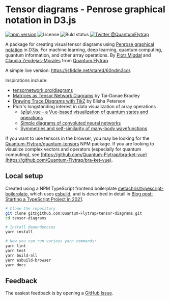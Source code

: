 # Tensor diagrams - Penrose graphical notation in D3.js

[![npm version](https://badge.fury.io/js/tensor-diagrams.svg)](https://badge.fury.io/js/tensor-diagrams)
![License](https://img.shields.io/npm/l/tensor-diagrams)
![Buld status](https://github.com/Quantum-Flytrap/tensor-diagrams/actions/workflows/lint-and-test.yml/badge.svg)
[![Twitter @QuantumFlytrap](https://img.shields.io/twitter/follow/QuantumFlytrap)](https://twitter.com/QuantumFlytrap)

A package for creating visual tensor diagrams using [Penrose graphical notation](https://en.wikipedia.org/wiki/Penrose_graphical_notation) in D3js. For machine learning, deep learning, quantum computing, quantum information, and other array operations. By [Piotr Migdał](https://p.migdal.pl/) and [Claudia Zendejas-Morales](https://claudiazm.xyz/) from [Quantum Flytrap](https://quantumflytrap.com/).  

A simple live version: https://jsfiddle.net/stared/60ndm3co/.

Inspirations include:

* [tensornetwork.org/diagrams](http://tensornetwork.org/diagrams/)
* [Matrices as Tensor Network Diagrams](https://www.math3ma.com/blog/matrices-as-tensor-network-diagrams) by Tai-Danae Bradley
* [Drawing Trace Diagrams with TikZ](http://elishapeterson.wikidot.com/tikz:diagrams) by Elisha Peterson
* Piotr's longstanding interest in data visualization of array operations
  * [⟨𝜑|𝜓⟩.vue - a Vue-based visualization of quantum states and operations](https://github.com/Quantum-Flytrap/bra-ket-vue)
  * [Simple diagrams of convoluted neural networks](https://p.migdal.pl/2018/09/15/simple-diagrams-deep-learning.html)
  * [Symmetries and self-similarity of many-body wavefunctions](https://arxiv.org/abs/1412.6796)

If you want to use tensors in the browser, you may be looking for the [Quantum-Flytrap/quantum-tensors](https://github.com/Quantum-Flytrap/quantum-tensors) NPM package. If you are looking to visualize complex vectors and operators (especially for quantum computing), see [https://github.com/Quantum-Flytrap/bra-ket-vue](https://github.com/Quantum-Flytrap/bra-ket-vue).

## Local setup

Created using a NPM TypeScript frontend boilerplate [metachris/typescript-boilerplate](https://github.com/metachris/typescript-boilerplate/), which uses [esbuild](https://esbuild.github.io/), and is described in detail in [Blog post: Starting a TypeScript Project in 2021](https://www.metachris.com/2021/03/bootstrapping-a-typescript-node.js-project/).

```bash
# Clone the repository
git clone git@github.com:Quantum-Flytrap/tensor-diagrams.git
cd tensor-diagrams

# Install dependencies
yarn install

# Now you can run various yarn commands:
yarn lint
yarn test
yarn build-all
yarn esbuild-browser
yarn docs
```


## Feedback

The easiest feedback is by opening a [GitHub Issue](https://github.com/Quantum-Flytrap/tensor-diagrams/issues).
